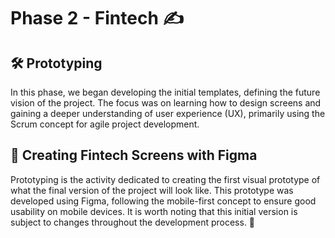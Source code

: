 # Phase 2 - Fintech ✍

## 🛠️ Prototyping
In this phase, we began developing the initial templates, defining the future vision of the project. The focus was on learning how to design screens and gaining a deeper understanding of user experience (UX), primarily using the Scrum concept for agile project development.

## 🎨 Creating Fintech Screens with Figma
Prototyping is the activity dedicated to creating the first visual prototype of what the final version of the project will look like. This prototype was developed using Figma, following the mobile-first concept to ensure good usability on mobile devices. It is worth noting that this initial version is subject to changes throughout the development process. 🔄
